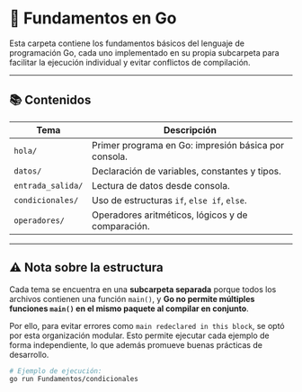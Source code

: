 # 🧱 Fundamentos en Go

Esta carpeta contiene los fundamentos básicos del lenguaje de programación Go, cada uno implementado en su propia subcarpeta para facilitar la ejecución individual y evitar conflictos de compilación.

---

## 📚 Contenidos

| Tema            | Descripción                                          |
|-----------------|------------------------------------------------------|
| `hola/`         | Primer programa en Go: impresión básica por consola. |
| `datos/`        | Declaración de variables, constantes y tipos.        |
| `entrada_salida/` | Lectura de datos desde consola.                     |
| `condicionales/`| Uso de estructuras `if`, `else if`, `else`.         |
| `operadores/`   | Operadores aritméticos, lógicos y de comparación.    |

---

## ⚠️ Nota sobre la estructura

Cada tema se encuentra en una **subcarpeta separada** porque todos los archivos contienen una función `main()`, y **Go no permite múltiples funciones `main()` en el mismo paquete al compilar en conjunto**.

Por ello, para evitar errores como `main redeclared in this block`, se optó por esta organización modular. Esto permite ejecutar cada ejemplo de forma independiente, lo que además promueve buenas prácticas de desarrollo.

```bash
# Ejemplo de ejecución:
go run Fundamentos/condicionales
